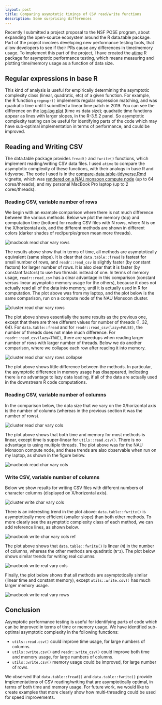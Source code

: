 ```yaml
---
layout: post
title: Comparing asymptotic timings of CSV read/write functions
description: Some surprising differences
---
```


Recently I submitted a project proposal to the NSF POSE program, about
expanding the open-source ecosystem around the R data.table
package. Part of the project involves developing new performance
testing tools, that allow developers to see if their PRs cause any
differences in time/memory usage. To implement this part of the
project, I have created the [atime](https://github.com/tdhock/atime) R
package for asymptotic performance testing, which means measuring and
plotting time/memory usage as a function of data size. 

## Regular expressions in base R

This kind of analysis is useful for empirically determining the
asymptotic complexity class (linear, quadratic, etc) of a given
function. For example, the R function `gregexpr()` implements regular
expression matching, and was quadratic time until I submitted a linear
time patch in 2019. You can see the difference on the [log-log
plot](https://github.com/tdhock/namedCapture-article#6-mar-2019) (time
vs data size); quadratic time functions appear as lines with larger
slopes, in the R-3.5.2 panel. So asymptotic complexity testing can be
useful for identifying parts of the code which may have sub-optimal
implementation in terms of performance, and could be improved.

## Reading and Writing CSV

The data.table package provides `fread()` and `fwrite()` functions,
which implement reading/writing CSV data files. I used `atime` to
compare the asymptotic complexity of these functions, with their
analogs in base R and tidyverse. The code I used is in the
[compare-data.table-tidyverse.Rmd](https://github.com/tdhock/atime/blob/e9ebd0bcf0feb2b207575a1e7aa1f34f1cfce4ad/vignettes/compare-data.table-tidyverse.Rmd)
vignette, which was [rendered on a NAU monsoon
compute node](https://rcdata.nau.edu/genomic-ml/atime/vignettes/compare-data.table-tidyverse.html)
(up to 64 cores/threads), and my personal MacBook Pro laptop (up to 2
cores/threads).

### Reading CSV, variable number of rows

We begin with an example comparison where there is not much difference
between the various methods. Below we plot the memory (top) and
computation time (bottom) for reading CSV files with N rows, where N
is on the X/horizontal axis, and the different methods are shown in
different colors (darker shades of red/purple/green mean more threads).

![macbook read char vary rows ](/assets/img/2023-03-20-compare-read-write/macbook-read-char-vary-rows.png)

The results above show that in terms of time, all methods are
asymptotically equivalent (same slope). It is clear that
`data.table::fread` is fastest for small number of rows, and
`readr::read_csv` is slightly faster (by constant factors) for larger
number of rows. It is also clear that it is faster (by constant
factors) to use two threads instead of one. In terms of memory usage,
`readr::read_csv` has a clear advantage in this comparison (constant
versus linear asymptotic memory usage for the others), because it does
not actually read all of the data into memory, until it is actually
used in R for computation. The plot above was from my laptop, and the
plot below is the same comparison, run on a compute node of the NAU
Monsoon cluster.

![cluster read char vary rows ](/assets/img/2023-03-20-compare-read-write/cluster-read-char-vary-rows.png)

The plot above shows essentially the same results as the previous one,
except that there are three different values for number of threads (1,
32, 64). For `data.table::fread` and for
`readr::read_csv(lazy=FALSE)`, the number of threads does not make
much difference. For `readr::read_csv(lazy=TRUE)`, there are speedups
when reading larger number of rows with larger number of
threads. Below we do another comparison, where we collapse each row
after reading it into memory.

![cluster read char vary rows collapse ](/assets/img/2023-03-20-compare-read-write/cluster-read-char-vary-rows-collapse.png)

The plot above shows little difference between the methods. In
particular, the asymptotic difference in memory usage has disappeared,
indicating there is no advantage to lazy data loading, if all of the
data are actually used in the downstream R code computations.

### Reading CSV, variable number of columns

In the comparison below, the data size that we vary on the X/horizontal
axis is the number of columns (whereas in the previous section it was
the number of rows).

![cluster read char vary cols ](/assets/img/2023-03-20-compare-read-write/cluster-read-char-vary-cols.png)

The plot above shows that both time and memory for most methods is
linear, except time is super-linear for `utils::read.csv()`. There is
no advantage to using multiple threads. The plot above was for the NAU
Monsoon compute node, and these trends are also observable when run on my
laptop, as shown in the figure below.

![macbook read char vary cols ](/assets/img/2023-03-20-compare-read-write/macbook-read-char-vary-cols.png)

### Write CSV, variable number of columns

Below we show results for writing CSV files with different numbers of
character columns (displayed on X/horizontal axis).

![cluster write char vary cols ](/assets/img/2023-03-20-compare-read-write/cluster-write-char-vary-cols.png)

There is an interesting trend in the plot above:
`data.table::fwrite()` is asymptotically more efficient (smaller
slope) than both other methods. To more clearly see the asymptotic
complexity class of each method, we can add reference lines, as shown
below.

![macbook write char vary cols ref ](/assets/img/2023-03-20-compare-read-write/macbook-write-char-vary-cols-ref.png)

The plot above shows that `data.table::fwrite()` is linear (`N`) in
the number of columns, whereas the other methods are quadratic
(`N^2`). The plot below shows similar trends for writing real columns.

![macbook write real vary cols ](/assets/img/2023-03-20-compare-read-write/macbook-write-real-vary-cols.png)

Finally, the plot below shows that all methods are asymptotically
similar (linear time and constant memory), except `utils::write.csv()`
has much larger memory usage.

![macbook write real vary rows ](/assets/img/2023-03-20-compare-read-write/macbook-write-real-vary-rows.png)

## Conclusion

Asymptotic performance testing is useful for identifying parts of code
which can be improved in terms of time or memory usage. We have
identified sub-optimal asymptotic complexity in the following
functions:

* `utils::read.csv()` could improve time usage, for large numbers of
  columns.
* `utils::write.csv()` and `readr::write_csv()` could improve both
  time and memory usage, for large numbers of columns.
* `utils::write.csv()` memory usage could be improved, for large
  number of rows.

We observed that `data.table::fread()` and `data.table::fwrite()`
provide implementations of CSV reading/writing that are asymptotically
optimal, in terms of both time and memory usage. For future work, we
would like to create examples that more clearly show how
multi-threading could be used for speed improvements.
